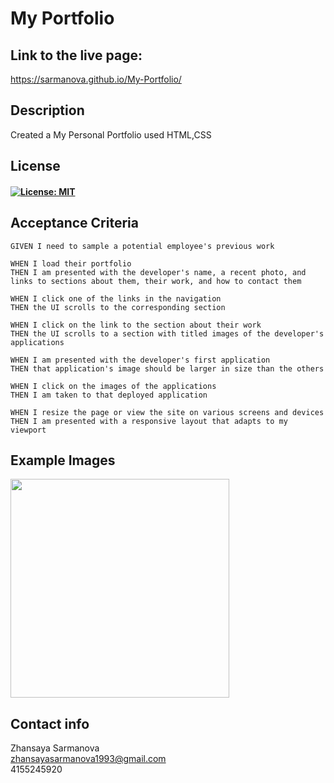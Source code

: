 # My Portfolio

## Link to the live page:
https://sarmanova.github.io/My-Portfolio/


## Description 
Created a My Personal Portfolio used HTML,CSS
## License
#### [![License: MIT](https://img.shields.io/badge/License-MIT-yellow.svg)](https://opensource.org/licenses/MIT)


## Acceptance Criteria
```
GIVEN I need to sample a potential employee's previous work

WHEN I load their portfolio
THEN I am presented with the developer's name, a recent photo, and links to sections about them, their work, and how to contact them

WHEN I click one of the links in the navigation
THEN the UI scrolls to the corresponding section

WHEN I click on the link to the section about their work
THEN the UI scrolls to a section with titled images of the developer's applications

WHEN I am presented with the developer's first application
THEN that application's image should be larger in size than the others

WHEN I click on the images of the applications
THEN I am taken to that deployed application

WHEN I resize the page or view the site on various screens and devices
THEN I am presented with a responsive layout that adapts to my viewport
```


## Example Images

<img src="https://s3.amazonaws.com/shecodesio-production/uploads/files/000/012/633/original/Portfolio__image.PNG?1625880119" width="350" />




## Contact info
Zhansaya Sarmanova <br>
zhansayasarmanova1993@gmail.com<br>
4155245920
